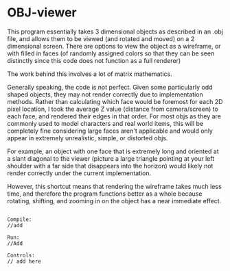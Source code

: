 # OBJ-viewer

This program essentially takes 3 dimensional objects as described in an .obj file, and allows them to be viewed (and rotated and moved) on a 
2 dimensional screen.
There are options to view the object as a wireframe, or with filled in faces (of randomly assigned colors so that they can be seen distinctly since 
this code does not function as a full renderer)

The work behind this involves a lot of matrix mathematics.

Generally speaking, the code is not perfect. Given some particularly odd shaped objects, they may not render correctly due to implementation methods.
Rather than calculating which face would be foremost for each 2D pixel location, I took the average Z value (distance from camera/screen) to each
face, and rendered their edges in that order.
For most objs as they are commonly used to model characters and real world items, this will be completely fine considering large faces aren't
applicable and would only appear in extremely unrealistic, simple, or distorted objs.

For example, an object with one face that is extremely long and oriented at a slant diagonal to the viewer (picture a large triangle pointing at
your left shoulder with a far side that disappears into the horizon) would likely not render correctly under the current implementation.

However, this shortcut means that rendering the wireframe takes much less time, and therefore the program functions better as a whole because rotating,
shifting, and zooming in on the object has a near immediate effect.

~~~~~~~~~~~~~~~~~~~~~~

Compile:
//add

Run:
//Add

Controls:
// add here
